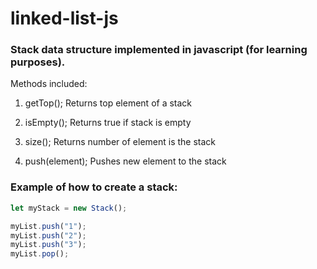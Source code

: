 # linked-list-js
### Stack data structure implemented in javascript (for learning purposes).

Methods included:

1. getTop();
Returns top element of a stack

1. isEmpty();
Returns true if stack is empty

1. size();
Returns number of element is the stack

1. push(element);
Pushes new element to the stack

### Example of how to create a stack:

```javascript
let myStack = new Stack();

myList.push("1");
myList.push("2");
myList.push("3");
myList.pop();
```